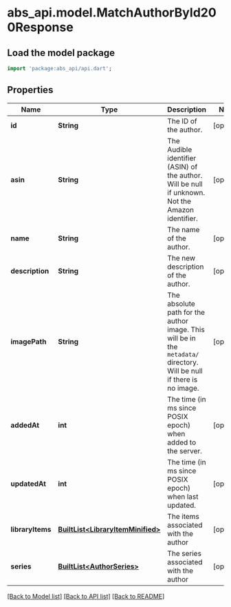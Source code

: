 # abs_api.model.MatchAuthorById200Response

## Load the model package
```dart
import 'package:abs_api/api.dart';
```

## Properties
Name | Type | Description | Notes
------------ | ------------- | ------------- | -------------
**id** | **String** | The ID of the author. | [optional] 
**asin** | **String** | The Audible identifier (ASIN) of the author. Will be null if unknown. Not the Amazon identifier. | [optional] 
**name** | **String** | The name of the author. | [optional] 
**description** | **String** | The new description of the author. | [optional] 
**imagePath** | **String** | The absolute path for the author image. This will be in the `metadata/` directory. Will be null if there is no image. | [optional] 
**addedAt** | **int** | The time (in ms since POSIX epoch) when added to the server. | [optional] 
**updatedAt** | **int** | The time (in ms since POSIX epoch) when last updated. | [optional] 
**libraryItems** | [**BuiltList&lt;LibraryItemMinified&gt;**](LibraryItemMinified.md) | The items associated with the author | [optional] 
**series** | [**BuiltList&lt;AuthorSeries&gt;**](AuthorSeries.md) | The series associated with the author | [optional] 

[[Back to Model list]](../README.md#documentation-for-models) [[Back to API list]](../README.md#documentation-for-api-endpoints) [[Back to README]](../README.md)


